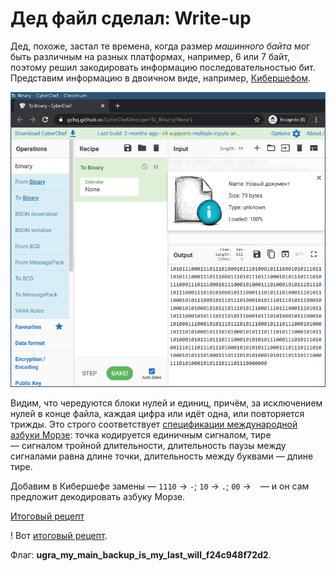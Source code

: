 # Дед файл сделал: Write-up

Дед, похоже, застал те времена, когда размер _машинного байта_ мог быть различным на разных платформах, например, 6 или 7 байт, поэтому решил закодировать информацию последовательностью бит. Представим информацию в двоичном виде, например, [Кибершефом](https://gchq.github.io/CyberChef/#recipe=To_Binary%28%27None%27%29).

![Двоичные данные](writeup/binary.png)

Видим, что чередуются блоки нулей и единиц, причём, за исключением нулей в конце файла, каждая цифра или идёт одна, или повторяется трижды. Это строго соответствует [спецификации международной азбуки Морзе](https://en.wikipedia.org/wiki/Morse_code#Representation,_timing,_and_speed): точка кодируется единичным сигналом, тире — сигналом тройной длительности, длительность паузы между сигналами равна длине точки, длительность между буквами — длине тире.

Добавим в Кибершефе замены — `1110` → `-`; `10` → `.`; `00` → ` ` — и он сам предложит декодировать азбуку Морзе.

[Итоговый рецепт](writeup/result.png)

! Вот [итоговый рецепт](https://gchq.github.io/CyberChef/#recipe=To_Binary%28%27None%27%29Find_/_Replace%28%7B%27option%27:%27Regex%27,%27string%27:%271110%27%7D,%27-%27,true,false,true,false%29Find_/_Replace%28%7B%27option%27:%27Regex%27,%27string%27:%2710%27%7D,%27.%27,true,false,true,false%29Find_/_Replace%28%7B%27option%27:%27Regex%27,%27string%27:%2700%27%7D,%27%20%27,true,false,true,false%29From_Morse_Code%28%27Space%27,%27Line%20feed%27%29To_Lower_case%28%29).

Флаг: **ugra_my_main_backup_is_my_last_will_f24c948f72d2**.
